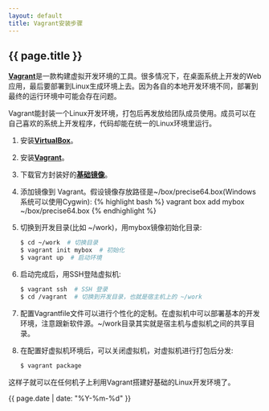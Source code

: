 ```yaml
---
layout: default
title: Vagrant安装步骤
---
```

{{ page.title }}
----------------


[**Vagrant**](http://www.vagrantup.com/)是一款构建虚拟开发环境的工具。很多情况下，在桌面系统上开发的Web应用，最后要部署到Linux生成环境上去。因为各自的本地开发环境不同，部署到最终的运行环境中可能会存在问题。

Vagrant能封装一个Linux开发环境，打包后再发放给团队成员使用。成员可以在自己喜欢的系统上开发程序，代码却能在统一的Linux环境里运行。

1. 安装[**VirtualBox**](https://www.virtualbox.org/wiki/Downloads)。

2. 安装[**Vagrant**](http://www.vagrantup.com/)。

3. 下载官方封装好的[**基础镜像**](http://www.vagrantbox.es/)。

4. 添加镜像到 Vagrant。假设镜像存放路径是~/box/precise64.box(Windows系统可以使用Cygwin):
    {% highlight bash %}
    vagrant box add mybox ~/box/precise64.box
    {% endhighlight %}

5. 切换到开发目录(比如 ~/work)，用mybox镜像初始化目录:
    ```bash
    $ cd ~/work  # 切换目录
    $ vagrant init mybox  # 初始化
    $ vagrant up  # 启动环境
    ```

6. 启动完成后，用SSH登陆虚拟机:
    ```bash
    $ vagrant ssh  # SSH 登录
    $ cd /vagrant  # 切换到开发目录，也就是宿主机上的 ~/work
    ```

7. 配置Vagrantfile文件可以进行个性化的定制。在虚拟机中可以部署基本的开发环境，注意跟新软件源。~/work目录其实就是宿主机与虚拟机之间的共享目录。

8. 在配置好虚拟机环境后，可以关闭虚拟机，对虚拟机进行打包后分发:
    ```bash
    $ vagrant package
    ```

这样子就可以在任何机子上利用Vagrant搭建好基础的Linux开发环境了。

{{ page.date | date: "%Y-%m-%d" }}
